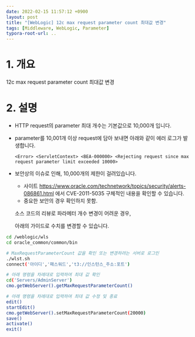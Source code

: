 ```yaml
---
date: 2022-02-15 11:57:12 +0900
layout: post
title: "[WebLogic] 12c max request parameter count 최대값 변경"
tags: [Middleware, WebLogic, Parameter]
typora-root-url: ..
---
```



# 1. 개요

12c max request parameter count 최대값 변경



# 2. 설명

* HTTP request의 parameter 최대 개수는 기본값으로 10,000개 입니다.

* parameter를 10,001개 이상 request에 담아 보내면 아래와 같이 에러 로그가 발생합니다.

  ```
  <Error> <ServletContext> <BEA-000000> <Rejecting request since max request parameter limit exceeded 10000>
  ```

* 보안상의 이슈로 인해, 10,000개의 제한이 걸려있습니다.

  * 사이트 https://www.oracle.com/technetwork/topics/security/alerts-086861.html 에서 CVE-2011-5035 구체적인 내용을 확인할 수 있습니다.
  * 중요한 보안의 경우 확인하지 못함.

  

  소스 코드의 리뷰로 파라메터 개수 변경이 어려운 경우,

  아래의 가이드로 수치를 변경할 수 있습니다.



```bash
cd /weblogic/wls
cd oracle_common/common/bin

# MaxRequestParameterCount 값을 확인 또는 변경하려는 서버로 로그인
./wlst.sh
connect('아이디','패스워드','t3://인스턴스_주소:포트')

# 아래 명령을 차례대로 입력하여 최대 값 확인
cd('Servers/AdminServer')
cmo.getWebServer().getMaxRequestParameterCount()

# 아래 명령을 차례대로 입력하여 최대 값 수정 및 종료
edit()
startEdit()
cmo.getWebServer().setMaxRequestParameterCount(20000)
save()
activate()
exit()
```

